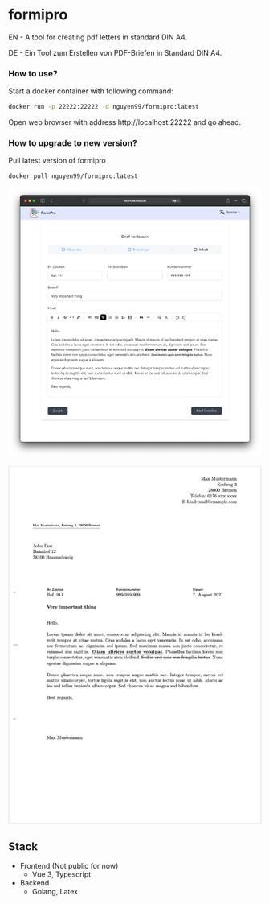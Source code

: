 # formipro

EN - A tool for creating pdf letters in standard DIN A4.

DE - Ein Tool zum Erstellen von PDF-Briefen in Standard DIN A4.

### How to use?

Start a docker container with following command:

```bash
docker run -p 22222:22222 -d nguyen99/formipro:latest
```

Open web browser with address http://localhost:22222 and go ahead.

### How to upgrade to new version?

Pull latest version of formipro

```bash
docker pull nguyen99/formipro:latest
```

![formipro screenshot](formipro.png "formipro")

![DIN A4 Letter](DINA4Letter.png "DIN A4 Letter")

## Stack

+ Frontend (Not public for now)
  + Vue 3, Typescript
+ Backend
  + Golang, Latex
